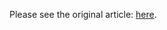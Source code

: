 Please see the original article: [here](http://charlesleifer.com/blog/how-to-make-a-flask-blog-in-one-hour-or-less/).